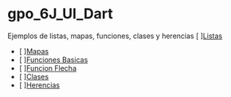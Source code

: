 # gpo_6J_Ul_Dart
Ejemplos de listas, mapas, funciones, clases y herencias
[ ][Listas](https://dartpad.dartlang.org/43acf5e7ccd41ce889cfddf3ce72b088)
- [ ][Mapas](https://dartpad.dartlang.org/fa4c01899f9589d40a1c57dce94b7434)
- [ ][Funciones Basicas](https://dartpad.dartlang.org/27d23421fbaf3dde255341c5a5a93818)
- [ ][Funcion Flecha](https://dartpad.dartlang.org/845ee9aeb4976cd5cb724a5d5213f6fc)
- [ ][Clases](https://dartpad.dartlang.org/a6d377433a63091ab491dde8198d32c1)
- [ ][Herencias](https://dartpad.dartlang.org/498ae483edece5a6975610f6b8119142)
